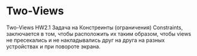 # Two-Views
Two-Views 
HW2.1 Задача на Констреинты (ограничения) Constraints, заключается в том, чтобы расположить их таким образом, чтобы views не пресекались и не накладывались друг на друга на разных устройствах и при повороте экрана.
